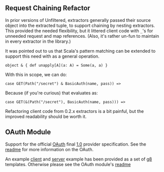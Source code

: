 Request Chaining Refactor
-------------------------

In prior versions of Unfiltered, extractors generally passed their
source object into the extracted tuple, to support chaining by nesting
extractors. This provided the needed flexibility, but it littered
client code with `_`'s for unneeded request and map references. (Also,
it's rather un-fun to maintain in every extractor in the library.)

It was pointed out to us that Scala's pattern matching can be extended
to support this need with as a general operation.

    object & { def unapply[A](a: A) = Some(a, a) }

With this in scope, we can do:

    case GET(Path("/secret") & BasicAuth(name, pass)) =>

Because (if you're curious) that evaluates as:

    case GET(&(Path("/secret"), BasicAuth(name, pass))) =>

Refactoring client code from 0.2.x extractors is a bit painful, but
the improved readability should be worth it.

OAuth Module
------------

Support for the official [OAuth](http://oauth.net/) final [1.0](http://tools.ietf.org/html/rfc5849) provider specification.
See the [readme](https://github.com/n8han/Unfiltered/tree/master/oauth/#readme) for more information
on the OAuth.

An example [client](https://github.com/softprops/unfiltered-oauth-client.g8/#readme)
and [server](https://github.com/softprops/unfiltered-oauth-server.g8/#readme) example has been provided as a set of [g8](https://github.com/n8han/giter8/#readme) templates. Otherwise please see the OAuth module's [readme](https://github.com/n8han/Unfiltered/tree/master/oauth/#readme)
